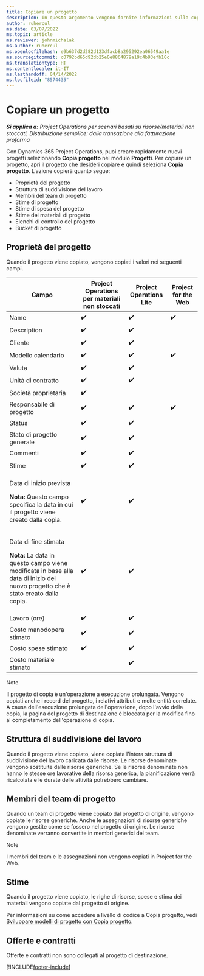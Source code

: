 ```yaml
---
title: Copiare un progetto
description: In questo argomento vengono fornite informazioni sulla copia di progetti in Dynamics 365 Project Operations.
author: ruhercul
ms.date: 03/07/2022
ms.topic: article
ms.reviewer: johnmichalak
ms.author: ruhercul
ms.openlocfilehash: e9b637d2d282d123dfacb8a295292ea06549aa1e
ms.sourcegitcommit: c0792bd65d92db25e0e8864879a19c4b93efb10c
ms.translationtype: HT
ms.contentlocale: it-IT
ms.lasthandoff: 04/14/2022
ms.locfileid: "8574435"
---
```

# <a name="copy-a-project"></a>Copiare un progetto

_**Si applica a:** Project Operations per scenari basati su risorse/materiali non stoccati, Distribuzione semplice: dalla transazione alla fatturazione proforma_

Con Dynamics 365 Project Operations, puoi creare rapidamente nuovi progetti selezionando **Copia progetto** nel modulo **Progetti**. Per copiare un progetto, apri il progetto che desideri copiare e quindi seleziona **Copia progetto**. L'azione copierà quanto segue:

- Proprietà del progetto 
- Struttura di suddivisione del lavoro
- Membri del team di progetto
- Stime di progetto
- Stime di spesa del progetto
- Stime dei materiali di progetto
- Elenchi di controllo del progetto
- Bucket di progetto

## <a name="project-properties"></a>Proprietà del progetto

Quando il progetto viene copiato, vengono copiati i valori nei seguenti campi.

| Campo | Project Operations per materiali non stoccati | Project Operations Lite | Project for the Web |
|-------|------------------------------------------|-------------------------|---------------------|
| Name | :heavy_check_mark: | :heavy_check_mark: | :heavy_check_mark: |
| Description | :heavy_check_mark: | :heavy_check_mark: | |
| Cliente | :heavy_check_mark: | :heavy_check_mark: | |
| Modello calendario | :heavy_check_mark: | :heavy_check_mark: | :heavy_check_mark: |
| Valuta | :heavy_check_mark: | :heavy_check_mark: | |
| Unità di contratto | :heavy_check_mark: | :heavy_check_mark: | |
| Società proprietaria | :heavy_check_mark: | | |
| Responsabile di progetto | :heavy_check_mark: | :heavy_check_mark: | :heavy_check_mark: |
| Status | :heavy_check_mark: | :heavy_check_mark: | |
| Stato di progetto generale | :heavy_check_mark: | :heavy_check_mark: | |
| Commenti | :heavy_check_mark: | :heavy_check_mark: | |
| Stime | :heavy_check_mark: | :heavy_check_mark: | |
| <p>Data di inizio prevista</p><p><strong>Nota:</strong> Questo campo specifica la data in cui il progetto viene creato dalla copia. | :heavy_check_mark: | :heavy_check_mark: | |
| <p>Data di fine stimata</p><p><strong>Nota:</strong> La data in questo campo viene modificata in base alla data di inizio del nuovo progetto che è stato creato dalla copia.</p> | :heavy_check_mark: | :heavy_check_mark: | |
| Lavoro (ore) | :heavy_check_mark: | :heavy_check_mark: | |
| Costo manodopera stimato | :heavy_check_mark: | :heavy_check_mark: | |
| Costo spese stimato | :heavy_check_mark: | :heavy_check_mark: | |
| Costo materiale stimato | | :heavy_check_mark: | |

> [!NOTE]
> Il progetto di copia è un'operazione a esecuzione prolungata. Vengono copiati anche i record del progetto, i relativi attributi e molte entità correlate. A causa dell'esecuzione prolungata dell'operazione, dopo l'avvio della copia, la pagina del progetto di destinazione è bloccata per la modifica fino al completamento dell'operazione di copia.

## <a name="work-breakdown-structure"></a>Struttura di suddivisione del lavoro

Quando il progetto viene copiato, viene copiata l'intera struttura di suddivisione del lavoro caricata dalle risorse. Le risorse denominate vengono sostituite dalle risorse generiche. Se le risorse denominate non hanno le stesse ore lavorative della risorsa generica, la pianificazione verrà ricalcolata e le durate delle attività potrebbero cambiare.

## <a name="project-team-members"></a>Membri del team di progetto

Quando un team di progetto viene copiato dal progetto di origine, vengono copiate le risorse generiche. Anche le assegnazioni di risorse generiche vengono gestite come se fossero nel progetto di origine. Le risorse denominate verranno convertite in membri generici del team.

> [!NOTE]
> I membri del team e le assegnazioni non vengono copiati in Project for the Web.

## <a name="estimates"></a>Stime

Quando il progetto viene copiato, le righe di risorse, spese e stima dei materiali vengono copiate dal progetto di origine. 

Per informazioni su come accedere a livello di codice a Copia progetto, vedi [Sviluppare modelli di progetto con Copia progetto](dev-copy-project.md).

## <a name="quotes-and-contracts"></a>Offerte e contratti

Offerte e contratti non sono collegati al progetto di destinazione.

[!INCLUDE[footer-include](../includes/footer-banner.md)]
